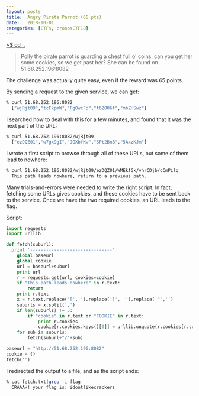 ```yaml
---
layout: posts
title:  Angry Pirate Parrot (65 pts)
date:   2018-10-01
categories: [CTFs, cronosCTF18]
---
```


[~$ cd ..](/ctfs/cronosctf18/2018/10/01/index.html)

>Polly the pirate parrot is guarding a chest full o' coins,
>can you get her some cookies, so we get past her?
>She can be found on 51.68.252.196:8082

The challenge was actually quite easy, even if the reward was 65 points.

By sending a request to the given service, we can get:

```bash
% curl 51.68.252.196:8082
  ["wjRjt09","tcFkpmW","Fg0wcFp","t6ZOO6f","mbZHSwz"]
```

I searched how to deal with this for a few minutes, and found that it was the next part of the URL:

```bash
% curl 51.68.252.196:8082/wjRjt09
  ["ezDQZ01","w7gx9gI","JGXbfKw","SPt2BnB","5AxzKJm"]
```

I wrote a first script to browse through all of these URLs, but some of them lead to nowhere:

```bash
% curl 51.68.252.196:8082/wjRjt09/ezDQZ01/WMEkfGk/vhrCDjb/cCmPilq
  This path leads nowhere, return to a previous path.
```

Many trials-and-errors were needed to write the right script. In fact, fetching some URLs gives cookies, and these cookies have to be sent back to the service.
Once we have the two required cookies, an URL leads to the flag.

Script:

```python
import requests
import urllib

def fetch(suburl):
  print '-------------------------------'
	global baseurl
	global cookie
	url = baseurl+suburl
	print url
	r = requests.get(url, cookies=cookie)
	if "This path leads nowhere" in r.text:
		return
	print r.text
	x = r.text.replace('[','').replace(']', '').replace('"','')
	suburls = x.split(',')
	if len(suburls) != 5:
		if "cookie" in r.text or "COOKIE" in r.text:
			print r.cookies
			cookie[r.cookies.keys()[0]] = urllib.unquote(r.cookies[r.cookies.keys()[0]]).decode('utf8')
	for sub in suburls:
		fetch(suburl+"/"+sub)

baseurl = "http://51.68.252.196:8082"
cookie = {}
fetch('')
```

I redirected the output to a file, and as the script ends:
```bash
% cat fetch.txt|grep -i flag  
  CRAAAH! your flag is: idontlikecrackers
```
